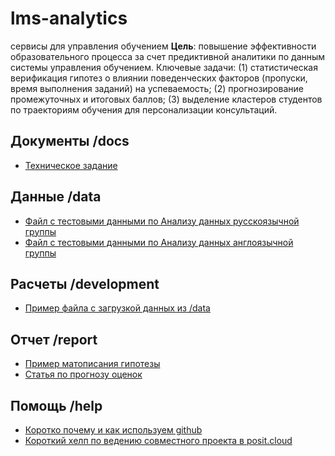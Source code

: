 # lms-analytics
сервисы для управления обучением
**Цель**: повышение эффективности образовательного процесса за счет предиктивной аналитики по данным системы управления обучением.  Ключевые задачи: (1) статистическая верификация гипотез о влиянии поведенческих факторов (пропуски, время выполнения заданий) на успеваемость; (2) прогнозирование промежуточных и итоговых баллов; (3) выделение кластеров студентов по траекториям обучения для персонализации консультаций. 


## Документы  /docs
- [Техническое задание](docs/Тех%20задание.txt)

## Данные  /data
- [Файл с тестовыми данными по Анализу данных русскоязычной группы](data/МЭО%2022-4%20test.xlsx)
- [Файл с тестовыми данными по Анализу данных англоязычной группы](data/ENGLISH%20МЭО22-23%20test1.csv)

## Расчеты /development
- [Пример файла с загрузкой данных из /data](development/baseline.R)
## Отчет  /report
- [Пример матописания гипотезы](report/Пример%20матописания%20гипотезы.pdf)
- [Статья по прогнозу оценок](report/Статья%20прогноз%20академ%20риска.pdf)
  
## Помощь /help
- [Коротко почему и как используем github](help/githelp.txt)
- [Короткий хелп по ведению совместного проекта в posit.cloud](https://docs.posit.co/cloud/guide/projects/)
